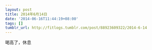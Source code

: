 ```yaml
---
layout: post
title: 2014年6月14日
date: '2014-06-16T11:44:19+08:00'
tags: []
tumblr_url: http://fitlogs.tumblr.com/post/88923609322/2014-6-14
---
```

喝高了，休息
